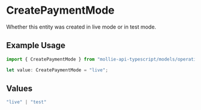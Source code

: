 # CreatePaymentMode

Whether this entity was created in live mode or in test mode.

## Example Usage

```typescript
import { CreatePaymentMode } from "mollie-api-typescript/models/operations";

let value: CreatePaymentMode = "live";
```

## Values

```typescript
"live" | "test"
```